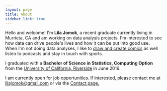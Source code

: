 ```yaml
---
layout: page
title: About
sidebar_link: true
---
```


Hello and welcome! I'm **Lila Jomok**, a recent graduate currently living in Murrieta, CA and am working on data analysis projects. I'm interested to see how data can drive people's lives and how it can be put into good use. When I'm not doing data analyses, I like to [draw and create comics](http://goninety.tumblr.com/) as well listen to podcasts and stay in touch with sports.

I graduated with a **Bachelor of Science in Statistics, Computing Option** from the [University of California, Riverside](http://www.ucr.edu/) in June 2016.

I am currently open for job opportunities. If interested, please contact me at [lilajomok@gmail.com](mailto:lilajomok@gmail.com?Subject=Hello) or via the [Contact page.](https://lilajomok.github.io/contact/)

